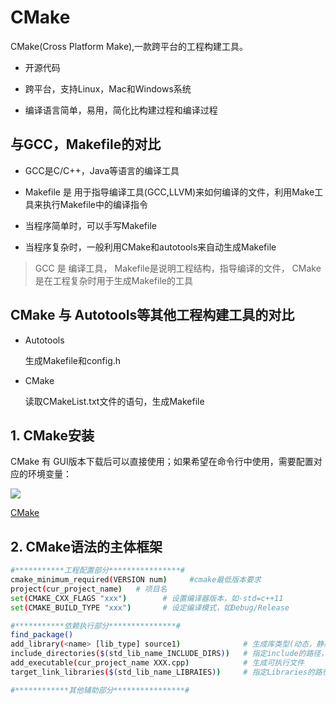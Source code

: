 # CMake 

CMake(Cross Platform Make),一款跨平台的工程构建工具。

- 开源代码

- 跨平台，支持Linux，Mac和Windows系统

- 编译语言简单，易用，简化比构建过程和编译过程

## 与GCC，Makefile的对比

- GCC是C/C++，Java等语言的编译工具

- Makefile 是 用于指导编译工具(GCC,LLVM)来如何编译的文件，利用Make工具来执行Makefile中的编译指令

- 当程序简单时，可以手写Makefile

- 当程序复杂时，一般利用CMake和autotools来自动生成Makefile

> GCC 是 编译工具， Makefile是说明工程结构，指导编译的文件， CMake是在工程复杂时用于生成Makefile的工具

## CMake 与 Autotools等其他工程构建工具的对比

- Autotools
    
    生成Makefile和config.h 

- CMake 

    读取CMakeList.txt文件的语句，生成Makefile


## 1. CMake安装

CMake 有 GUI版本下载后可以直接使用；如果希望在命令行中使用，需要配置对应的环境变量：

![](https://gitee.com/existorlive/exist-or-live-pic/raw/master/%E6%88%AA%E5%B1%8F2020-11-08%20%E4%B8%8B%E5%8D%886.19.50.png)


[CMake](https://cmake.org/download/) 

## 2. CMake语法的主体框架

```sh
#***********工程配置部分****************#
cmake_minimum_required(VERSION num)     #cmake最低版本要求
project(cur_project_name)   # 项目名
set(CMAKE_CXX_FLAGS "xxx")        # 设置编译器版本，如-std=c++11
set(CMAKE_BUILD_TYPE "xxx")       # 设定编译模式，如Debug/Release

#***********依赖执行部分***************#
find_package()
add_library(<name> [lib_type] source1)              # 生成库类型(动态，静态)
include_directories($(std_lib_name_INCLUDE_DIRS))   # 指定include的路径，放在add_executable之前
add_executable(cur_project_name XXX.cpp)            # 生成可执行文件
target_link_libraries($(std_lib_name_LIBRAIES))     # 指定Libraries的路径，放在add_executable之后

#************其他辅助部分****************#


```
